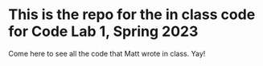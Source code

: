 # This is the repo for the in class code for Code Lab 1, Spring 2023

Come here to see all the code that Matt wrote in class. Yay!
